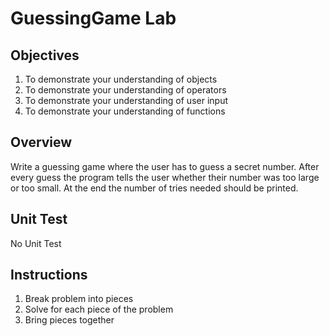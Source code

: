 # GuessingGame Lab

## Objectives

1. To demonstrate your understanding of objects
2. To demonstrate your understanding of operators
3. To demonstrate your understanding of user input
4. To demonstrate your understanding of functions


## Overview

Write a guessing game where the user has to guess a secret number. After every guess the program tells the user whether their number was too large or too small. At the end the number of tries needed should be printed.

## Unit Test

No Unit Test

## Instructions

1. Break problem into pieces
2. Solve for each piece of the problem
3. Bring pieces together
